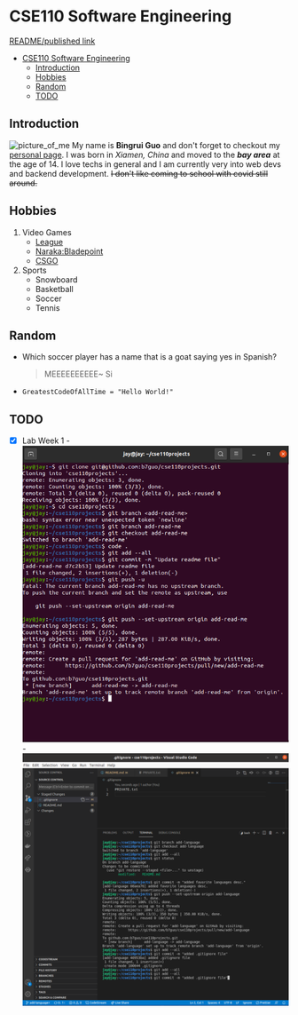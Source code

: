 # CSE110 Software Engineering
[README/published link](README.md)
- [CSE110 Software Engineering](#cse110-software-engineering)
  - [Introduction](#introduction)
  - [Hobbies](#hobbies)
  - [Random](#random)
  - [TODO](#todo)
## Introduction
![picture_of_me](img/IMG_9646.PNG)
My name is **Bingrui Guo** and don't forget to checkout my [personal page](https://b7guo.github.io/). I was born in *Xiamen, China* and moved to the ***bay area*** at the age of 14. I love techs in general and I am currently very into web devs and backend development. ~~I don't like coming to school with covid still around.~~
## Hobbies
1. Video Games
   - [League](https://github.com/b7guo/cse110projects/blob/main/img/League_IG.jpg)
   - [Naraka:Bladepoint](https://github.com/b7guo/cse110projects/blob/main/img/naraka.jpeg)
   - [CSGO](https://github.com/b7guo/cse110projects/blob/main/img/csgo.jpg)
2. Sports
   - Snowboard
   - Basketball
   - Soccer
   - Tennis
## Random
- Which soccer player has a name that is a goat saying yes in Spanish?
    > MEEEEEEEEEE~ Si
- `GreatestCodeOfAllTime = "Hello World!"` 
## TODO
- [x] Lab Week 1
      - ![screenshot1](screenshots/Screenshot%20from%202021-09-26%2019-38-41.png)
      - ![screenshot2](screenshots/Screenshot%20from%202021-09-26%2019-54-00.png)